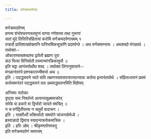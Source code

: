 ```yaml
---
title: वर्णक्रमदर्पणम्

---
```

वर्णक्रमदर्पणम्  
प्रणम्य शंभोश्चरणाब्जयुग्मं वाण्या गणेशस्य तथा गुरूणां  
सतां मुदे तित्तिरिसंहितायां करोमि वर्णक्रमदर्पणाख्यम् १  
तत्रादौ प्रातिशाख्योक्तानि पारिभाषिकसूत्राणि प्रदर्श्यन्ते । अथ वर्णसमाम्नायः । अथशब्दो मंगळार्थः ।  
तथोक्तं--  
ओंकारश्चाथशब्दश्च द्वावेतौ ब्रह्मणः पुरा  
कंठं भित्वा विनिर्यातौ तस्मान्मांगळिकावुभौ ॥  
इति यद्वा आनंतयोर्थोथ शब्दः । तथोक्तं लिंगानुशासने--  
मंगळानंतरंभे प्रश्नकार्त्स्न्येष्वभो अथ ॥  
इति । पदाद्ध्ययने जाते सति लक्षणस्यावसरत्वात्तदभ्यासः कर्तव्य इत्यनंतर्यार्थः । संहिताध्ययनं प्रथमं कर्तव्यमनंतरं पदाद्ध्ययनं ततः प्रथमाद्ध्ययनमिति विज्ञेयम्  
  
अन्तिमाः श्लोकाः  
दृष्ट्वा यमा निवर्तन्ते अत्यन्तसूक्ष्ममाचरेत्  
सरेफे वा हकारे वा द्विर्भावो जायते क्वचित् ॥  
न च वर्गद्वितीयस्य न चतुर्थे कदाचन ।  
इति । स्पर्शोर्ध्वो भक्तिर्वातो सषयोगे व्यंजनयोर्मध्ये ।  
ह्रस्वान्नादो द्विमात्र स्यादन्यत्रत्वेकमात्रिक ।  
इति । हरिः ओम् । श्रीकृष्णार्पणमस्तु  
                      इति वर्णक्रमदर्पणं समाप्तम्